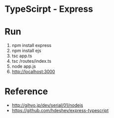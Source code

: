 TypeScirpt - Express
==================
# Run
1. npm install express
1. npm install ejs
1. tsc app.ts
1. tsc /routes/index.ts
1. node app.js
1. [http://localhost:3000](http://localhost:3000)

# Reference
* http://gihyo.jp/dev/serial/01/nodejs
* https://github.com/hdeshev/express-typescript